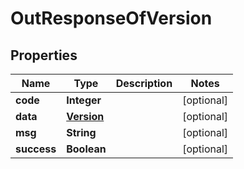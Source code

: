 

# OutResponseOfVersion

## Properties

Name | Type | Description | Notes
------------ | ------------- | ------------- | -------------
**code** | **Integer** |  |  [optional]
**data** | [**Version**](Version.md) |  |  [optional]
**msg** | **String** |  |  [optional]
**success** | **Boolean** |  |  [optional]



